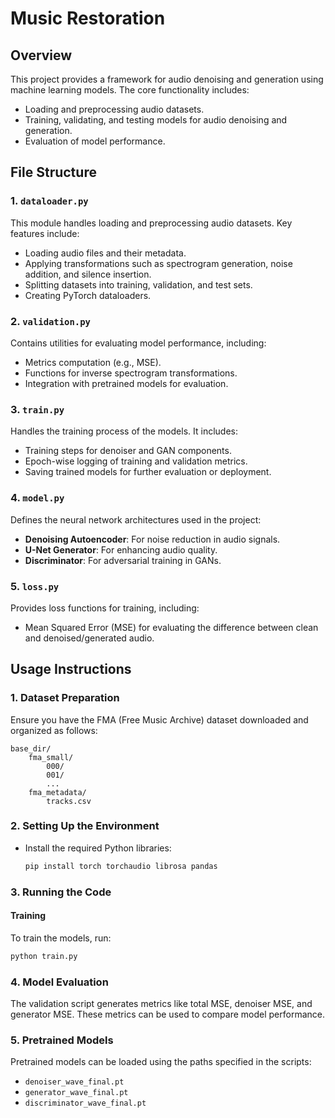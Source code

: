 # Music Restoration

## Overview
This project provides a framework for audio denoising and generation using machine learning models. The core functionality includes:
- Loading and preprocessing audio datasets.
- Training, validating, and testing models for audio denoising and generation.
- Evaluation of model performance.

## File Structure

### 1. `dataloader.py`
This module handles loading and preprocessing audio datasets. Key features include:
- Loading audio files and their metadata.
- Applying transformations such as spectrogram generation, noise addition, and silence insertion.
- Splitting datasets into training, validation, and test sets.
- Creating PyTorch dataloaders.

### 2. `validation.py`
Contains utilities for evaluating model performance, including:
- Metrics computation (e.g., MSE).
- Functions for inverse spectrogram transformations.
- Integration with pretrained models for evaluation.

### 3. `train.py`
Handles the training process of the models. It includes:
- Training steps for denoiser and GAN components.
- Epoch-wise logging of training and validation metrics.
- Saving trained models for further evaluation or deployment.

### 4. `model.py`
Defines the neural network architectures used in the project:
- **Denoising Autoencoder**: For noise reduction in audio signals.
- **U-Net Generator**: For enhancing audio quality.
- **Discriminator**: For adversarial training in GANs.

### 5. `loss.py`
Provides loss functions for training, including:
- Mean Squared Error (MSE) for evaluating the difference between clean and denoised/generated audio.


## Usage Instructions

### 1. Dataset Preparation
Ensure you have the FMA (Free Music Archive) dataset downloaded and organized as follows:
```
base_dir/
    fma_small/
        000/
        001/
        ...
    fma_metadata/
        tracks.csv
```

### 2. Setting Up the Environment
- Install the required Python libraries:
  ```bash
  pip install torch torchaudio librosa pandas
  ```

### 3. Running the Code

#### Training
To train the models, run:
```bash
python train.py
```

### 4. Model Evaluation
The validation script generates metrics like total MSE, denoiser MSE, and generator MSE. These metrics can be used to compare model performance.

### 5. Pretrained Models
Pretrained models can be loaded using the paths specified in the scripts:
- `denoiser_wave_final.pt`
- `generator_wave_final.pt`
- `discriminator_wave_final.pt`

